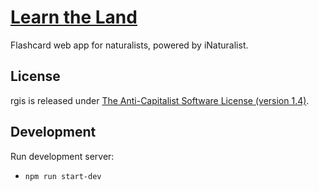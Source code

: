 # [Learn the Land](https://learnthe.land)

Flashcard web app for naturalists, powered by iNaturalist.

## License

rgis is released under [The Anti-Capitalist Software License (version 1.4)](https://anticapitalist.software/).

## Development

Run development server:

- `npm run start-dev`
